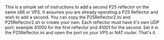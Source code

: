 This is a simple set of instructions to add a second P25 reflector on the same x86 or VPS.  It assumes you are already operating a P25 Reflector and wish to add a second. You can copy the P25Reflector2.ini and P25Reflector2.sh or create your own.  Each reflector must have it's own UDP port; example 41000 for the first reflector and 41001 for the second. Set it in the P25Reflector.ini and open the port on your VPS or NAT router.  That's it. 
